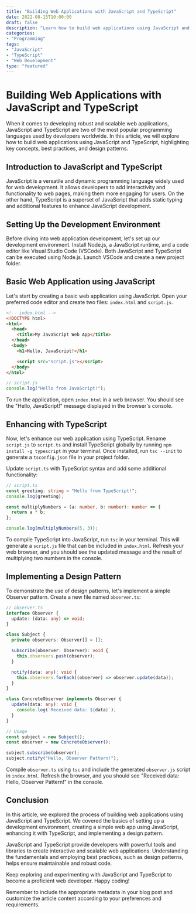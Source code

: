 ```yaml
--- 
title: "Building Web Applications with JavaScript and TypeScript"
date: 2022-08-15T10:00:00
draft: false
description: "Learn how to build web applications using JavaScript and TypeScript, with code examples and design patterns."
categories:
- "Programming"
tags:
- "JavaScript"
- "TypeScript"
- "Web Development"
type: "featured"
--- 
```


# Building Web Applications with JavaScript and TypeScript

When it comes to developing robust and scalable web applications, JavaScript and TypeScript are two of the most popular programming languages used by developers worldwide. In this article, we will explore how to build web applications using JavaScript and TypeScript, highlighting key concepts, best practices, and design patterns.

## Introduction to JavaScript and TypeScript

JavaScript is a versatile and dynamic programming language widely used for web development. It allows developers to add interactivity and functionality to web pages, making them more engaging for users. On the other hand, TypeScript is a superset of JavaScript that adds static typing and additional features to enhance JavaScript development.

## Setting Up the Development Environment

Before diving into web application development, let's set up our development environment. Install Node.js, a JavaScript runtime, and a code editor like Visual Studio Code (VSCode). Both JavaScript and TypeScript can be executed using Node.js. Launch VSCode and create a new project folder.

## Basic Web Application using JavaScript

Let's start by creating a basic web application using JavaScript. Open your preferred code editor and create two files: `index.html` and `script.js`.

```html
<!-- index.html -->
<!DOCTYPE html>
<html>
  <head>
    <title>My JavaScript Web App</title>
  </head>
  <body>
    <h1>Hello, JavaScript!</h1>

    <script src="script.js"></script>
  </body>
</html>
```

```javascript
// script.js
console.log("Hello from JavaScript!");
```

To run the application, open `index.html` in a web browser. You should see the "Hello, JavaScript!" message displayed in the browser's console.

## Enhancing with TypeScript

Now, let's enhance our web application using TypeScript. Rename `script.js` to `script.ts` and install TypeScript globally by running `npm install -g typescript` in your terminal. Once installed, run `tsc --init` to generate a `tsconfig.json` file in your project folder.

Update `script.ts` with TypeScript syntax and add some additional functionality:

```typescript
// script.ts
const greeting: string = "Hello from TypeScript!";
console.log(greeting);

const multiplyNumbers = (a: number, b: number): number => {
  return a * b;
};

console.log(multiplyNumbers(5, 3));
```

To compile TypeScript into JavaScript, run `tsc` in your terminal. This will generate a `script.js` file that can be included in `index.html`. Refresh your web browser, and you should see the updated message and the result of multiplying two numbers in the console.

## Implementing a Design Pattern

To demonstrate the use of design patterns, let's implement a simple Observer pattern. Create a new file named `observer.ts`:

```typescript
// observer.ts
interface Observer {
  update: (data: any) => void;
}

class Subject {
  private observers: Observer[] = [];

  subscribe(observer: Observer): void {
    this.observers.push(observer);
  }

  notify(data: any): void {
    this.observers.forEach((observer) => observer.update(data));
  }
}

class ConcreteObserver implements Observer {
  update(data: any): void {
    console.log(`Received data: ${data}`);
  }
}

// Usage
const subject = new Subject();
const observer = new ConcreteObserver();

subject.subscribe(observer);
subject.notify("Hello, Observer Pattern!");
```

Compile `observer.ts` using `tsc` and include the generated `observer.js` script in `index.html`. Refresh the browser, and you should see "Received data: Hello, Observer Pattern!" in the console.

## Conclusion

In this article, we explored the process of building web applications using JavaScript and TypeScript. We covered the basics of setting up a development environment, creating a simple web app using JavaScript, enhancing it with TypeScript, and implementing a design pattern.

JavaScript and TypeScript provide developers with powerful tools and libraries to create interactive and scalable web applications. Understanding the fundamentals and employing best practices, such as design patterns, helps ensure maintainable and robust code.

Keep exploring and experimenting with JavaScript and TypeScript to become a proficient web developer. Happy coding!

Remember to include the appropriate metadata in your blog post and customize the article content according to your preferences and requirements.
